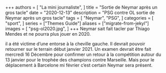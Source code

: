 +++
authors = [
    "La mini journaliste",
]
title = "Sortie de Neymar après un gros tacle"
date = "2020-12-13"
description = "PSG contre OL sortie de Neymar après un gros tacle"
tags = [
    "Neymar",
    "PSG",
]
categories = [
    "sport",
]
series = ["Themes Guide"]
aliases = ["migrate-from-jekyl"]
images = [
    "psg-ol2020.jpg",
]
+++
Neymar sait fait tacler par Thiago Mendes et ne pourra plus jouer en 2020.
<!--more-->

il a été victime d’une entorse à la cheville gauche. Il devrait pouvoir retourner sur le terrain début janvier 2021. Un examen devrait être fait mercredi 16 Décembre pour confirmer un retour à la compétition autour du 13 janvier pour le trophée des champions contre Marseille. Mais pour le déplacement à Barcelone mi février c’est certain Neymar sera présent.
